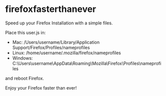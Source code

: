 # firefoxfasterthanever

Speed up your Firefox Installation with a simple files. 

Place this user.js in: 
<ul>
<li>Mac: /Users/username/Library/Application Support/Firefox/Profiles/nameprofiles</li>
<li>Linux: /home/username/.mozilla/firefox/nameprofiles</li>
<li>Windows: C:\Users\username\AppData\Roaming\Mozilla\Firefox\Profiles\nameprofiles</li>
</ul>

and reboot Firefox. 

Enjoy your Firefox faster than ever!
